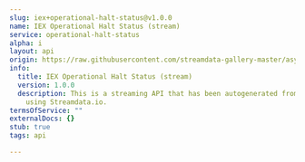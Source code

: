 ```yaml
---
slug: iex+operational-halt-status@v1.0.0
name: IEX Operational Halt Status (stream)
service: operational-halt-status
alpha: i
layout: api
origin: https://raw.githubusercontent.com/streamdata-gallery-master/asyncapi/master/_listings/iex/iex-operational-halt-status-stream-async.md
info:
  title: IEX Operational Halt Status (stream)
  version: 1.0.0
  description: This is a streaming API that has been autogenerated from the IEX
    using Streamdata.io.
termsOfService: ""
externalDocs: {}
stub: true
tags: api

---
```

